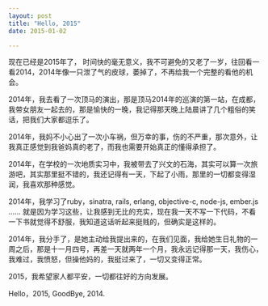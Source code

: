 ```yaml
---
layout: post
title: "Hello, 2015"
date: 2015-01-02

---
```


现在已经是2015年了， 时间快的毫无意义，我不可避免的又老了一岁，往回看一看2014，2014年像一只泄了气的皮球，萎掉了，不再给我一个完整的看他的机会。

2014年，我去看了一次顶马的演出，那是顶马2014年的巡演的第一站，在成都，我带女朋友一起去的，那是愉快的一晚，我记得那天晚上陆晨讲了几个粗俗的笑话，把我们大家都逗乐了。

2014年，我妈不小心出了一次小车祸，但万幸的事，伤的不严重，那次意外，让我真正感觉到我爸妈真的老了，而我也需要开始真正的懂得承担了。

2014年，在学校的一次地质实习中，我被带去了兴文的石海，其实可以算一次旅游吧，其实那里挺不错的，我还记得有一天，下起了小雨，那里的一切都变得湿润，我喜欢那种感觉。

2014年，我学习了ruby，sinatra, rails, erlang, objective-c, node-js, ember.js ...... 就是因为学习这些，让我感到无比的充实，现在我一天不写一下代码，不看一下书就觉得不舒服，我知道这话听起来挺贱的，但确实是这样的。

2014年，我分手了，是她主动给我提出来的，在我们见面，我给她生日礼物的一周之后，那是十一月四号，再差一天就两年一个月，我永远记得那一天，我伤心，我难过，我愤怒，但操他妈的，我挺过来了，一切又变得正常。

2015，我希望家人都平安，一切都往好的方向发展。

Hello，2015, GoodBye, 2014.






